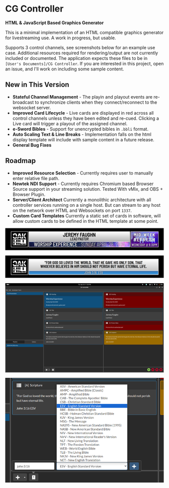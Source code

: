 # CG Controller

**HTML & JavaScript Based Graphics Generator**

This is a minimal implementation of an HTML compatible graphics generator for livestreaming use. A work in progress, but usable.

Supports 3 control channels, see screenshots below for an example use case. Additional resources required for rendering/output are not currently included or documented. The application expects these files to be in `[User's Documents]/CG Controller`. If you are interested in this project, open an issue, and I'll work on including some sample content. 

## New in This Version
- **Stateful Channel Management** - The playin and playout events are re-broadcast to synchronize clients when they connect/reconnect to the websocket server.
- **Improved Card Lifecycle** - Live cards are displayed in red across all control channels unless they have been edited and re-cued. Clicking a Live card will trigger a playout of the assigned channel.
- **e-Sword Bibles** - Support for unencrypted bibles in `.bbli` format.
- **Auto Scaling Text & Line Breaks** - Implementation falls on the html display template will include with sample content in a future release.
- **General Bug Fixes**

## Roadmap
- **Improved Resource Selection** - Currently requires user to manually enter relative file path.
- **Newtek NDI Support** - Currently requires Chromium based Browser Source support in your streaming solution. Tested With vMix, and OBS + Browser Plugin.
- **Server/Client Architect** Currently a monolithic architecture with all controller services running on a single host. But can stream to any host on the network over HTML and Websockets on port `1337`.
- **Custom Card Templates** Currently a static set of cards in software, will allow custom cards to be defined in the HTML template at some point.

![Example Output](https://raw.githubusercontent.com/dv-anomaly/cg-controller/main/examples/sample-output.png)

![Example Output](https://raw.githubusercontent.com/dv-anomaly/cg-controller/main/examples/sample-output-2.png)

![Screenshot](https://raw.githubusercontent.com/dv-anomaly/cg-controller/main/examples/screenshot1.png)

![Screenshot](https://raw.githubusercontent.com/dv-anomaly/cg-controller/main/examples/screenshot2.png)
